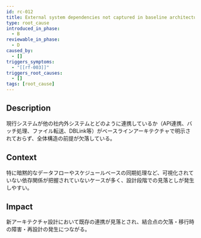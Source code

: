 ```yaml
---
id: rc-012
title: External system dependencies not captured in baseline architecture
type: root_cause
introduced_in_phase:
  - B
reviewable_in_phase:
  - D
caused_by:
  - []
triggers_symptoms:
  - "[[rf-003]]"
triggers_root_causes:
  - []
tags: [root_cause]
---
```


## Description
現行システムが他の社内外システムとどのように連携しているか（API連携、バッチ処理、ファイル転送、DBLink等）がベースラインアーキテクチャで明示されておらず、全体構造の前提が欠落している。

## Context
特に暗黙的なデータフローやスケジュールベースの同期処理など、可視化されていない依存関係が把握されていないケースが多く、設計段階での見落としが発生しやすい。

## Impact
新アーキテクチャ設計において既存の連携が見落とされ、結合点の欠落・移行時の障害・再設計の発生につながる。